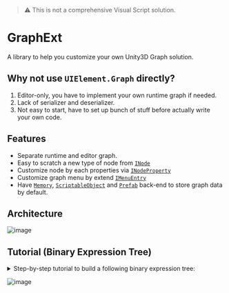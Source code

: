 > ⚠️ This is not a comprehensive Visual Script solution.
# GraphExt
A library to help you customize your own Unity3D Graph solution.

## Why not use `UIElement.Graph` directly?
1. Editor-only, you have to implement your own runtime graph if needed.
2. Lack of serializer and deserializer.
3. Not easy to start, have to set up bunch of stuff before actually write your own code.

## Features
- Separate runtime and editor graph.
- Easy to scratch a new type of node from [`INode`](Packages/com.quabug.graph-ext/Core/Runtime/Data/INode.cs)
- Customize node by each properties via [`INodeProperty`](Packages/com.quabug.graph-ext/NodeProperties)
- Customize graph menu by extend [`IMenuEntry`](Packages/com.quabug.graph-ext/Core/Editor/Menu/IMenuEntry.cs)
- Have [`Memory`](Packages/com.quabug.graph-ext/Backend/Memory), [`ScriptableObject`](Packages/com.quabug.graph-ext/Backend/ScriptableObject) and [`Prefab`](Packages/com.quabug.graph-ext/Backend/Prefab) back-end to store graph data by default.

## Architecture
![image](https://user-images.githubusercontent.com/683655/149826813-7fa740a1-0195-41b1-b538-9626563934e6.png)

## Tutorial (Binary Expression Tree)
<details><summary>Step-by-step tutorial to build a following binary expression tree:
    
![image](https://user-images.githubusercontent.com/683655/147669435-5c057c71-ad60-4f01-a177-bece9091b912.png)
</summary>

### 1. Define runtime nodes:
1. Define the interface of expression node:
``` c#
public interface IExpressionNode : INode<GraphRuntime<IExpressionNode>>
{
    float GetValue([NotNull] GraphRuntime<IExpressionNode> graph);
}
```

2. Define `ValueNode` with a single-input-port and a value property.
``` c#
[Serializable]
public class ValueNode : IExpressionNode
{
    // define a single-float-input port
    [NodePort] private static float _input;
    // define a node property of `_value:SerializedProperty`
    [NodeProperty(InputPort = nameof(_input))] public float Value;

    public float GetValue(GraphRuntime<IExpressionNode> _)
    {
        return Value;
    }

    public bool IsPortCompatible(GraphRuntime<IExpressionNode> graph, in PortId input, in PortId output) => true;
    public void OnConnected(GraphRuntime<IExpressionNode> graph, in PortId input, in PortId output) {}
    public void OnDisconnected(GraphRuntime<IExpressionNode> graph, in PortId input, in PortId output) {}
}
```

3. Define `AddNode` with a single-input-port and a multi-output-port. `GetValue` will sum the value of output-connected nodes together.
``` c#
[Serializable]
public class AddNode : IExpressionNode
{
    // define a single-float-input port
    [NodePort(Direction = PortDirection.Input, HideLabel = true)] private static float _input;
    // define a multi-float-output port with at most 2 connections
    [NodePort(Direction = PortDirection.Output, Capacity = 2, HideLabel = true)] private static float _output;

    public float GetValue(GraphRuntime<IExpressionNode> graph)
    {
        var thisNodeId = graph[this];
        var inputPortId = new PortId(thisNodeId, nameof(_input));
        var connectedNodeIds = graph.FindConnectedNodes(inputPortId);
        var connectedNodes = connectedNodeIds.Select(nodeId => graph[nodeId]);
        return connectedNodes.Sum(node => node.GetValue(graph));
    }

    public bool IsPortCompatible(GraphRuntime<IExpressionNode> graph, in PortId input, in PortId output) => true;
    public void OnConnected(GraphRuntime<IExpressionNode> graph, in PortId input, in PortId output) {}
    public void OnDisconnected(GraphRuntime<IExpressionNode> graph, in PortId input, in PortId output) {}
}
```

### 2. Define graph and node `ScriptableObject` to store graph data.
``` c#
// ExpressionNodeScriptableObject.cs
public class ExpressionNodeScriptableObject : NodeScriptableObject<IExpressionNode> {}
```
``` c#
// ExpressionGraphScriptableObject.cs
[CreateAssetMenu(menuName = "Expression Graph", fileName = "Graph/New Expression Graph", order = 0)]
public class ExpressionGraphScriptableObject : GraphScriptableObject<IExpressionNode, ExpressionNodeScriptableObject> {}
```
![image](https://user-images.githubusercontent.com/683655/147674310-bdeae924-014a-4dd9-a5a1-ae6effd8644e.png)

### 3. Create a new graph window of scriptable object backend:
``` C#
public class ScriptableObjectExpressionTreeWindow : ScriptableObjectGraphWindow<IVisualNode, VisualNodeScriptableObject>
{
    private MenuBuilder _menuBuilder;

    [MenuItem("Graph/ScriptableObject Expression Tree")]
    public static void OpenWindow()
    {
        OpenWindow<ScriptableObjectExpressionTreeWindow>("Scriptable Object");
    }

    protected override void CreateMenu()
    {
        _menuBuilder = new MenuBuilder(_GraphSetup.GraphView, new IMenuEntry[]
        {
            new PrintValueMenu(_GraphSetup.GraphRuntime, _GraphSetup.NodeViews.Reverse),
            new SelectionEntry<IVisualNode>(_GraphSetup.GraphRuntime, _GraphSetup.NodeViews.Reverse, _GraphSetup.EdgeViews.Reverse),
            new NodeMenuEntry<IVisualNode>(_GraphSetup.GraphRuntime, _GraphSetup.NodePositions)
        });
    }
}
```

### 4. Open expression graph window and choose a "Expression Graph" to modifying:
![image](https://user-images.githubusercontent.com/683655/149827415-12e86d6f-c933-478f-a24c-de0ead625bfd.png)
![image](https://user-images.githubusercontent.com/683655/147678357-a8385a57-5070-4404-9a65-d1c1077bb9d5.png)

### 5. (Optional) Make it nicer:
- compact node look of `AddNode`:![image](https://user-images.githubusercontent.com/683655/147679433-baf816ef-d6ab-475c-9388-1396870f1191.png)
``` c#
public class AddNode : IExpressionNode
{
    // define a property to hold input and output port
    [NodeProperty(HideValue = true, InputPort = nameof(_input), OutputPort = nameof(_output))] private static int add;
    ...
```

- make a base expression node:
``` c#
public abstract class ExpressionNode : IExpressionNode
{
    [NodePort(Direction = PortDirection.Input, Capacity = 1, Hide = true)] protected static float _input;
    [NodePort(Direction = PortDirection.Output, Capacity = 2, Hide = true)] protected static float _output;

    public bool IsPortCompatible(GraphRuntime<IExpressionNode> graph, in PortId input, in PortId output) => true;
    public void OnConnected(GraphRuntime<IExpressionNode> graph, in PortId input, in PortId output) {}
    public void OnDisconnected(GraphRuntime<IExpressionNode> graph, in PortId input, in PortId output) {}

    public abstract float GetValue(GraphRuntime<IExpressionNode> graph);

    protected IEnumerable<IExpressionNode> GetConnectedNodes(GraphRuntime<IExpressionNode> graph)
    {
        var thisNodeId = graph[this];
        var inputPortId = new PortId(thisNodeId, nameof(_input));
        var connectedNodeIds = graph.FindConnectedNodes(inputPortId);
        var connectedNodes = connectedNodeIds.Select(nodeId => graph[nodeId]);
        return connectedNodes;
    }
}

[Serializable]
public class ValueNode : ExpressionNode
{
    [NodeProperty(InputPort = nameof(_input))] public float Value;
    public override float GetValue(GraphRuntime<IExpressionNode> _) => Value;
}

[Serializable]
public class AddNode : ExpressionNode
{
    [NodeProperty(HideValue = true, InputPort = nameof(_input), OutputPort = nameof(_output))] private static int add;
    public override float GetValue(GraphRuntime<IExpressionNode> graph) => GetConnectedNodes(graph).Sum(node => node.GetValue(graph));
}
```

- Use prefab (and GameObject tree) as backend:
    1. Use `ITreeNode<>` interface instead of `INode<>`
    ``` c#
    public interface IExpressionNode : ITreeNode<GraphRuntime<IExpressionNode>>
    {
        float GetValue([NotNull] GraphRuntime<IExpressionNode> graph);
    }

    public abstract class ExpressionNode : IExpressionNode
    {
        public string InputPortName => nameof(_input);
        public string OutputPortName => nameof(_output);
    ...
    ```
    
    2. Define tree component:
    ``` c#
    // ExpressionTreeNodeComponent.cs
    public class ExpressionTreeNodeComponent : TreeNodeComponent<IExpressionNode, ExpressionTreeNodeComponent> {}
    ```
    
    3. Create prefab window:

    ``` c#
    public class PrefabExpressionTreeWindow : PrefabGraphWindow<IVisualNode, VisualTreeComponent>
    {
        private MenuBuilder _menuBuilder;

        [MenuItem("Graph/Prefab Expression Tree")]
        public static void OpenWindow()
        {
            OpenWindow<PrefabExpressionTreeWindow>("Prefab");
        }

        protected override void CreateMenu()
        {
            _menuBuilder = new MenuBuilder(_GraphSetup.GraphView, new IMenuEntry[]
            {
                new PrintValueMenu(_GraphSetup.GraphRuntime, _GraphSetup.NodeViews.Reverse),
                new SelectionEntry<IVisualNode>(_GraphSetup.GraphRuntime, _GraphSetup.NodeViews.Reverse, _GraphSetup.EdgeViews.Reverse),
                new NodeMenuEntry<IVisualNode>(_GraphSetup.GraphRuntime, _GraphSetup.NodePositions)
            });
        }
    }
    ```
    
    4. Open a prefab and start to modify:
 
    ![image](https://user-images.githubusercontent.com/683655/147681512-e63c90b3-6727-4353-8434-a9179c6cdf62.png)
    
</details>
